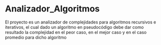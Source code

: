 # Analizador_Algoritmos
El proyecto es un analizador de complejidades para algoritmos recursivos e iterativos, el cual dado un algoritmo en pseudocódigo debe  dar como resultado  la complejidad en el peor caso, en el mejor caso y en el caso promedio  para dicho algoritmo
